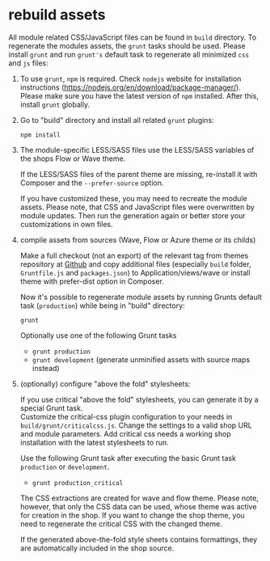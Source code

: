 # rebuild assets

All module related CSS/JavaScript files can be found in ``build`` directory. To 
regenerate the modules assets, the ``grunt`` tasks should be used. Please 
install ``grunt`` and run ``grunt's`` default task to regenerate all minimized 
``css`` and ``js`` files:

1. To use `grunt`, `npm` is required. Check ``nodejs`` website for 
   installation instructions (https://nodejs.org/en/download/package-manager/). 
   Please make sure you have the latest version of `npm` installed. 
   After this, install ``grunt`` globally. 

2. Go to "build" directory and install all related `grunt` plugins:

	```
    npm install
    ```

3. The module-specific LESS/SASS files use the LESS/SASS variables of the shops 
   Flow or Wave theme. 
   
   If the LESS/SASS files of the parent theme are missing, re-install it with Composer 
   and the `--prefer-source` option.
   
   If you have customized these, you may need to recreate the 
   module assets. Please note, that CSS and JavaScript files were overwritten by module 
   updates. Then run the generation again or better store your customizations in own files.

4. compile assets from sources (Wave, Flow or Azure theme or its childs)

    Make a full checkout (not an export) of the relevant tag from themes repository at [Github](https://github.com/OXID-eSales/) 
    and copy additional files (especially `build` folder, `Gruntfile.js` and `packages.json`) to 
    Application/views/wave or install theme with prefer-dist option in Composer.

    Now it's possible to regenerate module assets by running Grunts default
    task (`production`) while being in "build" directory:

    ```
    grunt
    ```

    Optionally use one of the following Grunt tasks
    - `grunt production`
    - `grunt development` (generate unminified assets with source maps instead)

5. (optionally) configure "above the fold" stylesheets:

    If you use critical "above the fold" stylesheets, you can generate it by a special Grunt task.  
    Customize the critical-css plugin configuration to your needs in 
    `build/grunt/criticalcss.js`. Change the settings to a valid shop URL and module parameters. Add critical css 
    needs a working shop installation with the latest stylesheets to run.
    
    Use the following Grunt task after executing the basic Grunt task `production` or `development`.
    - `grunt production_critical`
    
    The CSS extractions are created for wave and flow theme. Please note, however, 
    that only the CSS  data can be used, whose theme was active for creation in the shop. If you want 
    to change the shop theme, you need to regenerate the critical CSS with the changed theme.
    
    If the generated above-the-fold style sheets contains formattings, they are 
    automatically included in the shop source.
